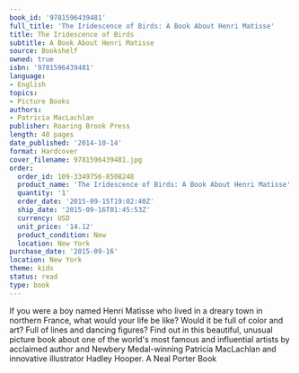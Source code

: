 ```yaml
---
book_id: '9781596439481'
full_title: 'The Iridescence of Birds: A Book About Henri Matisse'
title: The Iridescence of Birds
subtitle: A Book About Henri Matisse
source: Bookshelf
owned: true
isbn: '9781596439481'
language:
- English
topics:
- Picture Books
authors:
- Patricia MacLachlan
publisher: Roaring Brook Press
length: 40 pages
date_published: '2014-10-14'
format: Hardcover
cover_filename: 9781596439481.jpg
order:
  order_id: 109-3349756-8508248
  product_name: 'The Iridescence of Birds: A Book About Henri Matisse'
  quantity: '1'
  order_date: '2015-09-15T19:02:40Z'
  ship_date: '2015-09-16T01:45:53Z'
  currency: USD
  unit_price: '14.12'
  product_condition: New
  location: New York
purchase_date: '2015-09-16'
location: New York
theme: kids
status: read
type: book
---
```

If you were a boy named Henri Matisse who lived in a dreary town in northern France, what would your life be like? Would it be full of color and art? Full of lines and dancing figures?
Find out in this beautiful, unusual picture book about one of the world's most famous and influential artists by acclaimed author and Newbery Medal-winning Patricia MacLachlan and innovative illustrator Hadley Hooper.
A Neal Porter Book
